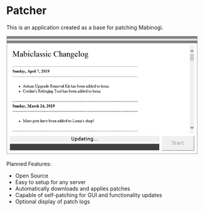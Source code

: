 # Patcher

This is an application created as a base for patching Mabinogi.

![Program](https://github.com/sfcline/Patcher/blob/master/patch.jpg?raw=true)

Planned Features:
* Open Source
* Easy to setup for any server
* Automatically downloads and applies patches
* Capable of self-patching for GUI and functionality updates
* Optional display of patch logs
